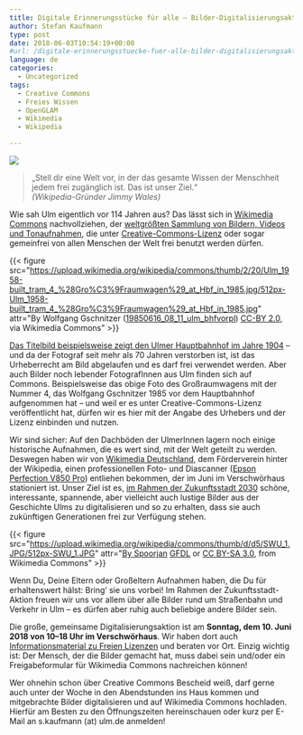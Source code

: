 ```yaml
---
title: Digitale Erinnerungsstücke für alle – Bilder-Digitalisierungsaktion mit Wikimedia
author: Stefan Kaufmann
type: post
date: 2018-06-03T10:54:19+00:00
#url: /digitale-erinnerungsstuecke-fuer-alle-bilder-digitalisierungsaktion-mit-wikimedia/
language: de
categories:
  - Uncategorized
tags:
  - Creative Commons
  - Freies Wissen
  - OpenGLAM
  - Wikimedia
  - Wikipedia

---
```


![](/wp-content/uploads/2018/06/Bahnhof_Ulm_1904.jpg)

> „Stell dir eine Welt vor, in der das gesamte Wissen der Menschheit jedem frei zugänglich ist. Das ist unser Ziel.“  
> _(Wikipedia-Gründer Jimmy Wales)_

Wie sah Ulm eigentlich vor 114 Jahren aus? Das lässt sich in [Wikimedia Commons][2] nachvollziehen, der [weltgrößten Sammlung von Bildern, Videos und Tonaufnahmen][3], die unter [Creative-Commons-Lizenz][4] oder sogar gemeinfrei von allen Menschen der Welt frei benutzt werden dürfen.

{{< figure src="https://upload.wikimedia.org/wikipedia/commons/thumb/2/20/Ulm_1958-built_tram_4_%28Gro%C3%9Fraumwagen%29_at_Hbf_in_1985.jpg/512px-Ulm_1958-built_tram_4_%28Gro%C3%9Fraumwagen%29_at_Hbf_in_1985.jpg" attr="By Wolfgang Gschnitzer ([19850616\_08\_11\_ulm\_bhfvorpl](https://commons.wikimedia.org/wiki/File:Ulm_1958-built_tram_4_(Gro%C3%9Fraumwagen)_at_Hbf_in_1985.jpg)) [CC-BY 2.0](https://creativecommons.org/licenses/by/2.0), via Wikimedia Commons" >}}

[Das Titelbild beispielsweise zeigt den Ulmer Hauptbahnhof im Jahre 1904][8] – und da der Fotograf seit mehr als 70 Jahren verstorben ist, ist das Urheberrecht am Bild abgelaufen und es darf frei verwendet werden. Aber auch Bilder noch lebender FotografInnen aus Ulm finden sich auf Commons. Beispielsweise das obige Foto des Großraumwagens mit der Nummer 4, das Wolfgang Gschnitzer 1985 vor dem Hauptbahnhof aufgenommen hat – und weil er es unter Creative-Commons-Lizenz veröffentlicht hat, dürfen wir es hier mit der Angabe des Urhebers und der Lizenz einbinden und nutzen.

Wir sind sicher: Auf den Dachböden der UlmerInnen lagern noch einige historische Aufnahmen, die es wert sind, mit der Welt geteilt zu werden. Deswegen haben wir von [Wikimedia Deutschland][9], dem Förderverein hinter der Wikipedia, einen professionellen Foto- und Diascanner ([Epson Perfection V850 Pro][10]) entliehen bekommen, der im Juni im Verschwörhaus stationiert ist. Unser Ziel ist es, [im Rahmen der Zukunftsstadt 2030][11] schöne, interessante, spannende, aber vielleicht auch lustige Bilder aus der Geschichte Ulms zu digitalisieren und so zu erhalten, dass sie auch zukünftigen Generationen frei zur Verfügung stehen.

{{< figure src="https://upload.wikimedia.org/wikipedia/commons/thumb/d/d5/SWU_1.JPG/512px-SWU_1.JPG" attr="[By Spoorjan](https://commons.wikimedia.org/wiki/File:SWU_1.JPG) [GFDL](http://www.gnu.org/copyleft/fdl.html) or [CC BY-SA 3.0](https://creativecommons.org/licenses/by-sa/3.0), from Wikimedia Commons" >}}

Wenn Du, Deine Eltern oder Großeltern Aufnahmen haben, die Du für erhaltenswert hälst: Bring&#8216; sie uns vorbei! Im Rahmen der Zukunftsstadt-Aktion freuen wir uns vor allem über alle Bilder rund um Straßenbahn und Verkehr in Ulm – es dürfen aber ruhig auch beliebige andere Bilder sein.

Die große, gemeinsame Digitalisierungsaktion ist am **Sonntag, dem 10. Juni 2018 von 10–18 Uhr im Verschwörhaus**. Wir haben dort auch [Informationsmaterial zu Freien Lizenzen][16] und beraten vor Ort. Einzig wichtig ist: Der Mensch, der die Bilder gemacht hat, muss dabei sein und/oder ein Freigabeformular für Wikimedia Commons nachreichen können!

Wer ohnehin schon über Creative Commons Bescheid weiß, darf gerne auch unter der Woche in den Abendstunden ins Haus kommen und mitgebrachte Bilder digitalisieren und auf Wikimedia Commons hochladen. Hierfür am Besten zu den Öffnungszeiten hereinschauen oder kurz per E-Mail an s.kaufmann (at) ulm.de anmelden!

 [1]: /wp-content/uploads/2018/06/Bahnhof_Ulm_1904.jpg
 [2]: https://commons.wikimedia.org
 [3]: https://commons.wikimedia.org/wiki/File:Wikimedia_Commons_web.pdf
 [4]: https://de.wikipedia.org/wiki/Creative_Commons 
 [8]: https://commons.wikimedia.org/wiki/File:Bahnhof_Ulm_1904.jpg
 [9]: https://www.wikimedia.de/
 [10]: https://www.epson.de/products/scanners/consumer-scanners/perfection-v850-pro
 [11]: https://www.zukunftsstadt-ulm.de/#href=%2Finformationen%2Fmeldungen%2Fulm-bildern-fuer-alle-digitalisieraktion-zu-fotos-von-ulmer-strassenbahnen&container=%23main-content
 [16]: https://www.wikimedia.de/wiki/Informationsmaterial
